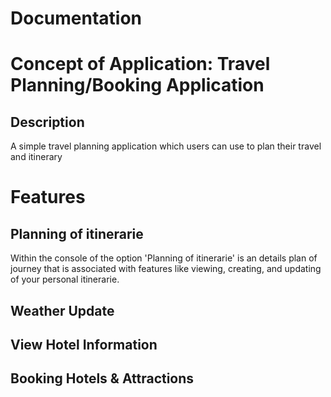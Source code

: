 # Documentation

<h1> Concept of Application: Travel Planning/Booking Application </h1>

<h2> Description </h2>
<p> A simple travel planning application which users can use to plan their travel and itinerary </p>

<h1> Features </h1>

<h2> Planning of itinerarie </h2>
<p>Within the console of the option 'Planning of itinerarie' is an details plan of journey that is associated with features like viewing, creating, and updating of your personal itinerarie.</p>



<h2> Weather Update </h2>
<h2> View Hotel Information </h2>
<h2> Booking Hotels & Attractions </h2>
